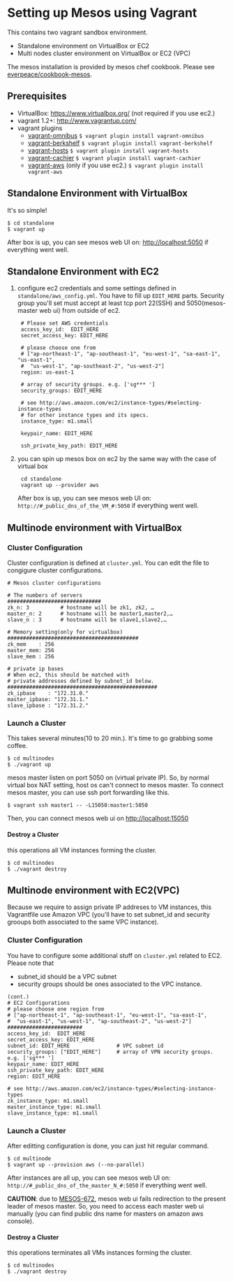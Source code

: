 Setting up Mesos using Vagrant
===

This contains two vagrant sandbox environment.

* Standalone environment on VirtualBox or EC2
* Multi nodes cluster environment on VirtualBox or EC2 (VPC)

The mesos installation is provided by mesos chef cookbook.  Please see [everpeace/cookbook-mesos](http://github.com/everpeace/cookbook-mesos).

Prerequisites
----
* VirtualBox: <https://www.virtualbox.org/> (not required if you use ec2.)
* vagrant 1.2+: <http://www.vagrantup.com/>
* vagrant plugins
    * [vagrant-omnibus](https://github.com/schisamo/vagrant-omnibus)
          `$ vagrant plugin install vagrant-omnibus`
    * [vagrant-berkshelf](https://github.com/RiotGames/vagrant-berkshelf)
          `$ vagrant plugin install vagrant-berkshelf`
    * [vagrant-hosts](https://github.com/adrienthebo/vagrant-hosts)
          `$ vagrant plugin install vagrant-hosts`
    * [vagrant-cachier](https://github.com/fgrehm/vagrant-cachier)
          `$ vagrant plugin install vagrant-cachier`
    * [vagrant-aws](https://github.com/mitchellh/vagrant-aws) (only if you use ec2.)
    	   `$ vagrant plugin install vagrant-aws`

Standalone Environment with VirtualBox
----
It's so simple! 

    $ cd standalone
    $ vagrant up

After box is up, you can see mesos web UI on: <http://localhost:5050> if everything went well. 

Standalone Environment with EC2
----
1. configure ec2 credentials and some settings defined in `standalone/aws_config.yml`. You have to fill up `EDIT_HERE` parts.  Security group you'll set must accept at least tcp port 22(SSH) and 5050(mesos-master web ui) from outside of ec2.
	
		# Please set AWS credentials
		access_key_id:  EDIT_HERE
		secret_access_key: EDIT_HERE
		
		# please choose one from 
		# ["ap-northeast-1", "ap-southeast-1", "eu-west-1", "sa-east-1", "us-east-1", 
		#  "us-west-1", "ap-southeast-2", "us-west-2"]
		region: us-east-1
		
		# array of security groups. e.g. ['sg*** ']
		security_groups: EDIT_HERE
		
		# see http://aws.amazon.com/ec2/instance-types/#selecting-instance-types
		# for other instance types and its specs.
		instance_type: m1.small
		
		keypair_name: EDIT_HERE
		
		ssh_private_key_path: EDIT_HERE

2. you can spin up mesos box on ec2 by the same way with the case of virtual box

        cd standalone
        vagrant up --provider aws
   
   After box is up, you can see mesos web UI on: `http://#_public_dns_of_the_VM_#:5050` if everything went well. 


Multinode environment with VirtualBox
----
### Cluster Configuration
Cluster configuration is defined at `cluster.yml`.  You can edit the file to congigure cluster configurations.

```
# Mesos cluster configurations

# The numbers of servers
##############################
zk_n: 3          # hostname will be zk1, zk2, …      
master_n: 2      # hostname will be master1,master2,…
slave_n : 3      # hostname will be slave1,slave2,… 

# Memory setting(only for virtualbox)
##########################################
zk_mem    : 256
master_mem: 256
slave_mem : 256

# private ip bases
# When ec2, this should be matched with 
# private addresses defined by subnet_id below.
################################################
zk_ipbase    : "172.31.0."
master_ipbase: "172.31.1."
slave_ipbase : "172.31.2."
```

### Launch a Cluster
This takes several minutes(10 to 20 min.).  It's time to go grabbing some coffee.

```
$ cd multinodes
$ ./vagrant up
```

mesos master listen on port 5050 on (virtual private IP). So, by normal virtual box NAT setting, host os can't connect to mesos master. To connect mesos master, you can use ssh port forwarding like this.

```
$ vagrant ssh master1 -- -L15050:master1:5050
```
Then, you can connect mesos web ui on <http://localhost:15050>

#### Destroy a Cluster
this operations all VM instances forming the cluster.

```
$ cd multinodes
$ ./vagrant destroy
```

Multinode environment with EC2(VPC)
----
Because we require to assign private IP addreses to VM instances, this Vagrantfile use Amazon VPC (you'll have to set subnet_id and security grooups both associated to the same VPC instance).

### Cluster Configuration
You have to configure some additional stuff on `cluster.yml` related to EC2.  Please note that 

* subnet_id should be a VPC subnet
* security groups should be ones associated to the VPC instance.

```
(cont.)
# EC2 Configurations
# please choose one region from  
# ["ap-northeast-1", "ap-southeast-1", "eu-west-1", "sa-east-1",
#  "us-east-1", "us-west-1", "ap-southeast-2", "us-west-2"]
########################
access_key_id:  EDIT_HERE
secret_access_key: EDIT_HERE
subnet_id: EDIT_HERE               # VPC subnet id
security_groups: ["EDIT_HERE"]     # array of VPN security groups. e.g. ['sg*** ']
keypair_name: EDIT_HERE
ssh_private_key_path: EDIT_HERE
region: EDIT_HERE            

# see http://aws.amazon.com/ec2/instance-types/#selecting-instance-types
zk_instance_type: m1.small
master_instance_type: m1.small
slave_instance_type: m1.small
```

### Launch a Cluster
After editting configuration is done, you can just hit regular command.

```
$ cd multinode
$ vagrant up --provision aws (--no-parallel)
```

After instances are all up, you can see mesos web UI on: `http://#_public_dns_of_the_master_N_#:5050` if everything went well. 

__CAUTION__: due to [MESOS-672](https://issues.apache.org/jira/browse/MESOS-672), mesos web ui fails redirection to the present leader of mesos master.  So, you need to access each master web ui manually (you can find public dns name for masters on amazon aws console).

#### Destroy a Cluster
this operations terminates all VMs instances forming the cluster.

```
$ cd multinodes
$ ./vagrant destroy
```
